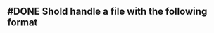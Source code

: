 ## #DONE Shold handle a file with the following format
<!--  +task -->
<!-- created:2023-09-12T02:08:13.781Z task-id:0dT9Z group:"Ungrouped Tasks" story-id:Start-task order:50 -->
